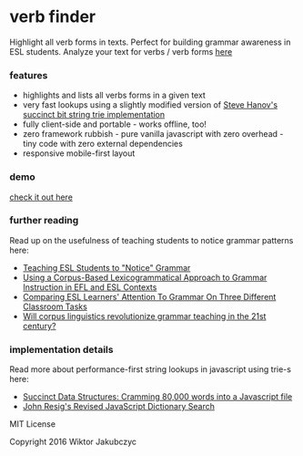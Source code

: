 # verb finder
Highlight all verb forms in texts. Perfect for building grammar awareness in ESL students. Analyze your text for verbs / verb forms [here](http://monolithpl.github.io/verb-finder/)

### features
- highlights and lists all verbs forms in a given text
- very fast lookups using a slightly modified version of [Steve Hanov's succinct bit string trie implementation](http://www.hanovsolutions.com/trie/Bits.js)
- fully client-side and portable - works offline, too!
- zero framework rubbish - pure vanilla javascript with zero overhead - tiny code with zero external dependencies
- responsive mobile-first layout

### demo
[check it out here](http://monolithpl.github.io/verb-finder/)

### further reading
Read up on the usefulness of teaching students to notice grammar patterns here:
- [Teaching ESL Students to "Notice" Grammar](http://iteslj.org/Techniques/Noonan-Noticing)
- [Using a Corpus-Based Lexicogrammatical Approach to Grammar Instruction in EFL and ESL Contexts](https://www.researchgate.net/profile/Dilin_Liu2/publication/227617599_Using_a_Corpus-Based_Lexicogrammatical_Approach_to_Grammar_Instruction_in_EFL_and_ESL_Contexts/links/56a5342508aef91c8c14e162.pdf)
- [Comparing ESL Learners' Attention To Grammar On Three Different Classroom Tasks](http://rel.sagepub.com/content/32/2/104.short)
- [Will corpus linguistics revolutionize grammar teaching in the 21st century?](http://onlinelibrary.wiley.com/doi/10.2307/3587743/abstract)

### implementation details
Read more about performance-first string lookups in javascript using trie-s here:
- [Succinct Data Structures: Cramming 80,000 words into a Javascript file](http://stevehanov.ca/blog/index.php?id=120)
- [John Resig's Revised JavaScript Dictionary Search](http://ejohn.org/blog/revised-javascript-dictionary-search/)

MIT License

Copyright 2016 Wiktor Jakubczyc

